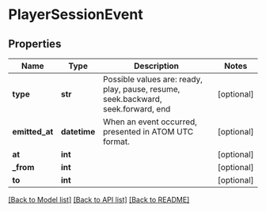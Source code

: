 # PlayerSessionEvent

## Properties
Name | Type | Description | Notes
------------ | ------------- | ------------- | -------------
**type** | **str** | Possible values are: ready, play, pause, resume, seek.backward, seek.forward, end | [optional] 
**emitted_at** | **datetime** | When an event occurred, presented in ATOM UTC format. | [optional] 
**at** | **int** |  | [optional] 
**_from** | **int** |  | [optional] 
**to** | **int** |  | [optional] 

[[Back to Model list]](../README.md#documentation-for-models) [[Back to API list]](../README.md#documentation-for-api-endpoints) [[Back to README]](../README.md)


